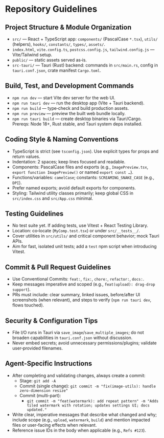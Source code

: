 # Repository Guidelines

## Project Structure & Module Organization
- `src/` — React + TypeScript app: `components/` (PascalCase `*.tsx`), `utils/` (helpers), `hooks/`, `constants/`, `types/`, `assets/`.
- `index.html`, `vite.config.ts`, `postcss.config.js`, `tailwind.config.js` — Vite/Tailwind setup.
- `public/` — static assets served as‑is.
- `src-tauri/` — Tauri (Rust) backend: commands in `src/main.rs`, config in `tauri.conf.json`, crate manifest `Cargo.toml`.

## Build, Test, and Development Commands
- `npm run dev` — start Vite dev server for the web UI.
- `npm run tauri dev` — run the desktop app (Vite + Tauri backend).
- `npm run build` — type‑check and build production assets.
- `npm run preview` — preview the built web bundle locally.
- `npm run tauri build` — create desktop binaries via Tauri/Cargo.
Prereqs: Node 18+, Rust stable, and Tauri system deps installed.

## Coding Style & Naming Conventions
- TypeScript is strict (see `tsconfig.json`). Use explicit types for props and return values.
- Indentation: 2 spaces; keep lines focused and readable.
- Components: PascalCase files and exports (e.g., `ImagePreview.tsx`, `export function ImagePreview()` or named `export const …`).
- Functions/variables: `camelCase`; constants: `SCREAMING_SNAKE_CASE` (e.g., `DPI`).
- Prefer named exports; avoid default exports for components.
- Styling: Tailwind utility classes primarily; keep global CSS in `src/index.css` and `src/App.css` minimal.

## Testing Guidelines
- No test suite yet. If adding tests, use Vitest + React Testing Library.
- Location: co‑locate (`MyComp.test.tsx`) or under `src/__tests__/`.
- Cover utilities in `src/utils/` and critical component behavior; mock Tauri APIs.
- Aim for fast, isolated unit tests; add a `test` npm script when introducing Vitest.

## Commit & Pull Request Guidelines
- Use Conventional Commits: `feat:`, `fix:`, `chore:`, `refactor:`, `docs:`.
- Keep messages imperative and scoped (e.g., `feat(upload): drag‑drop support`).
- PRs must include: clear summary, linked issues, before/after UI screenshots (when relevant), and steps to verify (`npm run tauri dev`, flows touched).

## Security & Configuration Tips
- File I/O runs in Tauri via `save_image`/`save_multiple_images`; do not broaden capabilities in `tauri.conf.json` without discussion.
- Never embed secrets; avoid unnecessary permissions/plugins; validate user‑provided filenames.

## Agent-Specific Instructions
- After completing and validating changes, always create a commit:
  - Stage: `git add -A`
  - Commit (single change): `git commit -m "fix(image-utils): handle zero-dimension resize"`
  - Commit (multi-part):
    - `git commit -m "feat(watermark): add repeat pattern" -m "Adds tiled watermark with rotation; updates settings UI; docs updated."`
- Write clear, imperative messages that describe what changed and why; include scope (e.g., `upload`, `watermark`, `build`) and mention impacted files or user-facing effects when relevant.
- Reference issue IDs in the body when applicable (e.g., `Refs #123`).
